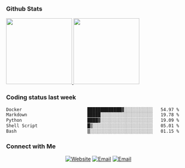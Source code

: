 
### Github Stats

<a href="https://github.com/lileixuan">
  <img height="180em" src="https://github-readme-stats.vercel.app/api?username=lileixuan&theme=buefy&show_icons=true" />
  <img height="180em" src="https://github-readme-stats.vercel.app/api/top-langs/?username=lileixuan&theme=buefy&layout=compact" />
</a>

### Coding status last week 

<!--START_SECTION:waka-->

```txt
Docker                         █████████████▓░░░░░░░░░░░   54.97 %
Markdown                       █████░░░░░░░░░░░░░░░░░░░░   19.78 %
Python                         ████▓░░░░░░░░░░░░░░░░░░░░   19.09 %
Shell Script                   █▒░░░░░░░░░░░░░░░░░░░░░░░   05.01 %
Bash                           ▒░░░░░░░░░░░░░░░░░░░░░░░░   01.15 %
```

<!--END_SECTION:waka-->

### Connect with Me 

<p align="center">
<a href="https://www.koomu.cn/"><img alt="Website" src="https://img.shields.io/badge/Website-www.koomu.cn-blue?style=flat-square&logo=google-chrome"></a>
<a href="mailto:lileixuan@gmail.com"><img alt="Email" src="https://img.shields.io/badge/Email-lileixuan@gmail.com-blue?style=flat-square&logo=gmail"></a>
<a href="https://www.koomu.cn/rss/"><img alt="Email" src="https://img.shields.io/badge/RSS-www.koomu.cn%2Frss%2F-blue?style=flat-square&logo=rss"></a>


</p>
